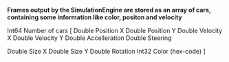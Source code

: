 **Frames output by the SimulationEngine are stored as an array of cars, containing some information like color, positon and velocity**

Int64 Number of cars
\[
  Double  Position X
  Double  Position Y
  Double  Velocity X
  Double  Velocity Y
  Double  Accelleration
  Double  Steering

  Double  Size X
  Double  Size Y
  Double  Rotation
  Int32 Color (hex-code)
\]
